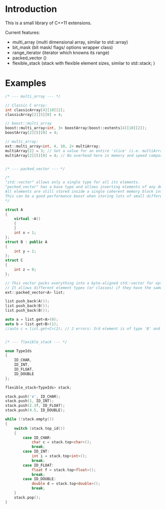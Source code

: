 Introduction
============

This is a small library of C++11 extensions.

Current features:
- multi_array (multi dimensional array, similar to std::array)
- bit_mask (bit mask/ flags/ options wrapper class)
- range_iterator (iterator which knowns its range)
- packed_vector (<experimental>)
- flexible_stack (stack with flexible element sizes, similar to std::stack; <experimental>)

Examples
========
```cpp
/* --- multi_array --- */

// Classic C array:
int classicArray[4][10][2];
classicArray[2][5][0] = 4;

// boost::multi_array
boost::multi_array<int, 3> boostArray(boost::extents[4][10][2]);
boostArray[2][5][0] = 4;

// multi_array:
ext::multi_array<int, 4, 10, 2> multiArray;
multiArray[2] = 3; // Set a value for an entire 'slice' (i.e. multiArray[2][x][y] = 3 for all 0 <= x < 10 and 0 <= y < 2)
multiArray[2][5][0] = 4; // No overhead here in memory and speed compared to 'classicArray'


/* --- packed_vector --- */

/*
"std::vector" allows only a single type for all its elements.
"packed_vector" has a base type and allows inserting elements of any derived class.
All elements are still stored inside a single coherent memory block instead of distributed memory chunks.
This can be a good performance boost when storing lots of small different classes inside a single container.
*/

struct A
{
	virtual ~A()
	{
	}
	int x = 1;
};
struct B : public A
{
	int y = 2;
};
struct C
{
	int z = 0;
};

// This vector packs everything into a byte-aligned std::vector for optimal cache use.
// It allows different element types (or classes) if they have the same base type (here 'A').
ext::packed_vector<A> list;

list.push_back(A());
list.push_back(B());
list.push_back(B());

auto a = list.get<A>(0);
auto b = list.get<B>(1);
//auto c = list.get<C>(2); // 2 errors: 3rd element is of type 'B' and 'C' is not a derived type of 'A'.


/* --- flexible_stack --- */

enum TypeIds
{
	ID_CHAR,
	ID_INT,
	ID_FLOAT,
	ID_DOUBLE
};

flexible_stack<TypeIds> stack;

stack.push('x', ID_CHAR);
stack.push(1, ID_INT);
stack.push(2.3f, ID_FLOAT);
stack.push(4.5, ID_DOUBLE);

while (!stack.empty())
{
	switch (stack.top_id())
	{
		case ID_CHAR:
			char c = stack.top<char>();
			break;
		case ID_INT:
			int i = stack.top<int>();
			break;
		case ID_FLOAT:
			float f = stack.top<float>();
			break;
		case ID_DOUBLE:
			double d = stack.top<double>();
			break;
	}
	stack.pop();
}

```
